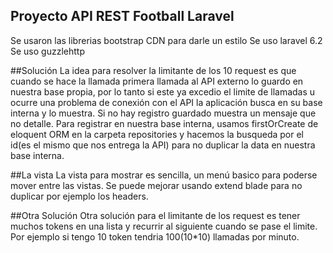 ## Proyecto API REST Football Laravel

Se usaron las librerias bootstrap CDN para darle un estilo
Se uso laravel 6.2
Se uso guzzlehttp

##Solución
La idea para resolver la limitante de los 10 request es que cuando se hace la llamada primera llamada al API externo lo 
guardo en nuestra base propia, por lo tanto si este ya excedio el limite de llamadas u ocurre una problema de conexión 
con el API la aplicación busca en su base interna y lo muestra. Si no hay registro guardado muestra un mensaje que no 
detalle. 
Para registrar en nuestra base interna, usamos firstOrCreate de eloquent ORM en la carpeta repositories y hacemos la 
busqueda por el id(es el mismo que nos entrega la API) para no duplicar la data en nuestra base interna.

##La vista
La vista para mostrar es sencilla, un menú basico para poderse mover entre las vistas. Se puede mejorar usando extend 
blade para no duplicar por ejemplo los headers. 

##Otra Solución
Otra solución para el limitante de los request es tener muchos tokens en una lista y recurrir al siguiente cuando 
se pase el limite. Por ejemplo si tengo 10 token tendria 100(10*10) llamadas por minuto. 
